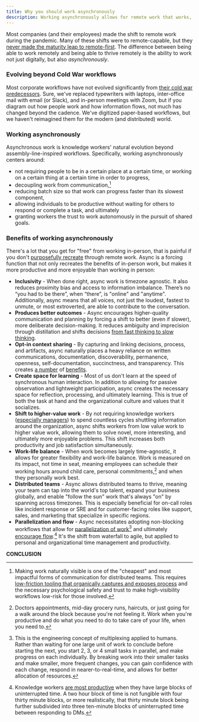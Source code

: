 ```yaml
---
title: Why you should work asynchronously
description: Working asynchronously allows for remote work that works, parallelization and flow, inclusively, produces better outcomes, opt-in context sharing, distributed teams, and work-life balance.
---
```


Most companies (and their employees) made the shift to remote work during the pandemic. Many of these shifts were to remote-capable, but they [never made the maturity leap to remote-first](https://ma.tt/2020/04/five-levels-of-autonomy/). The difference between being able to work remotely and being able to thrive remotely is the ability to work not just digitally, but also *asynchronously*.

### Evolving beyond Cold War workflows

Most corporate workflows have not evolved significantly from [their cold war predecessors](https://ben.balter.com/2015/11/18/tools-to-empower-open-collaboration/). Sure, we've replaced typewriters with laptops, inter-office mail with email (or Slack), and in-person meetings with Zoom, but if you diagram out how people work and how information flows, not much has changed beyond the cadence. We've digitized paper-based workflows, but we haven't reimagined them for the modern (and distributed) world.

### Working asynchronously

Asynchronous work is knowledge workers' natural evolution beyond assembly-line-inspired workflows. Specifically, working asynchronously centers around:

* not requiring people to be in a certain place at a certain time, or working on a certain thing at a certain time in order to progress,
* decoupling work from communication,[^4]
* reducing batch size so that work can progress faster than its slowest component,
* allowing individuals to be productive without waiting for others to respond or complete a task, and ultimately
* granting workers the trust to work autonomously in the pursuit of shared goals.

### Benefits of working asynchronously 

There's a lot that you get for "free" from working in-person, that is painful if you don't [purposefully recreate](https://ben.balter.com/2020/03/18/tips-for-working-remotely/) through remote work. Async is a forcing function that not only recreates the benefits of in-person work, but makes it more productive and more enjoyable than working in person:

* **Inclusivity** - When done right, async work is timezone agnostic. It also reduces proximity bias and access to information imbalance. There’s no “you had to be there”, when “there”, is "online" and "anytime". Additionally, async means that all voices, not just the loudest, fastest to unmute, or most extroverted, are able to contribute to the conversation.
* **Produces better outcomes** - Async encourages higher-quality communication and planning by forcing a shift to better (even if slower), more deliberate decision-making. It reduces ambiguity and imprecision through distillation and shifts decisions [from fast thinking to slow thinking](https://www.amazon.com/Thinking-Fast-Slow-Daniel-Kahneman-ebook/dp/B00555X8OA/?tag=benbalter07-20).
* **Opt-in context sharing** - By capturing and linking decisions, process, and artifacts, async naturally places a heavy reliance on written communications, documentation, discoverability, permanence, openness, self-documentation, succinctness, and transparency. This creates [a number](https://ben.balter.com/2015/11/12/why-urls/#the-value-of-giving-concepts-urls) of [benefits](https://ben.balter.com/2022/02/16/leaders-show-their-work/#the-value-of-showing-your-work).
* **Create space for learning** - Most of us don't learn at the speed of synchronous human interaction. In addition to allowing for passive observation and lightweight participation, async creates the necessary space for reflection, processing, and ultimately learning. This is true of both the task at hand and the organizational culture and values that it socializes.
* **Shift to higher-value work** - By not requiring knowledge workers ([especially managers](https://ben.balter.com/2012/12/16/deprecate-management/)) to spend countless cycles shuttling information around the organization, async shifts workers from low value work to higher value work, allowing them to solve novel, more interesting, and ultimately more enjoyable problems. This shift increases both productivity and job satisfaction simultaneously.
* **Work-life balance** - When work becomes largely time-agnostic, it allows for greater flexibility and work-life balance. Work is measured on its impact, not time in seat, meaning employees can schedule their working hours around child care, personal commitments,[^3] and when they personally work best.
* **Distributed teams** - Async allows distributed teams to thrive, meaning your team can tap into the world's top talent, expand your business globally, and enable "follow the sun" work that's always "on" by spanning across timezones. This is especially beneficial for on-call roles like incident response or SRE and for customer-facing roles like support, sales, and marketing that specialize in specific regions.
* **Parallelization and flow** - Async necessitates adopting non-blocking workflows that allow for [parallelization of work](https://remote.com/blog/why-you-should-be-doing-async-work)[^1] and ultimately [encourage flow](https://ben.balter.com/2020/03/18/tips-for-working-remotely/#1-prefer-asynchronous-communication).[^2] It's the shift from waterfall to agile, but applied to personal and organizational time management and productivity.

**CONCLUSION**

[^1]: This is the engineering concept of multiplexing applied to humans. Rather than waiting for one large unit of work to conclude before starting the next, you start 2, 3, or 4 small tasks in parallel, and make progress on each individually. By breaking work into their smaller tasks and make smaller, more frequent changes, you can gain confidence with each change, respond in nearer-to-real-time, and allows for better allocation of resources.
[^2]: Knowledge workers [are most productive](https://en.wikipedia.org/wiki/Flow_(psychology)) when they have large blocks of uninterrupted time. A two hour block of time is not fungible with four thirty minute blocks, or more realistically, that thirty minute block being further subdivided into three ten-minute blocks of uninterrupted time between responding to DMs. 
[^3]: Doctors appointments, mid-day grocery runs, haircuts, or just going for a walk around the block because you're not feeling it. Work when you're productive and do what you need to do to take care of your life, when you need to.
[^4]: Making work naturally visible is one of the "cheapest" and most impactful forms of communication for distributed teams. This requires [low-friction tooling that organically captures and exposes process](https://ben.balter.com/2015/11/18/tools-to-empower-open-collaboration/#tools-in-practice) and the necessary psychological safety and trust to make high-visibility workflows low-risk for those involved.